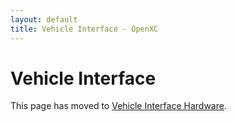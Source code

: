 ```yaml
---
layout: default
title: Vehicle Interface - OpenXC
---
```


<div class="page-header">
    <h1>Vehicle Interface</h1>
</div>

This page has moved to [Vehicle Interface
Hardware](/vehicle-interface/index.html).
